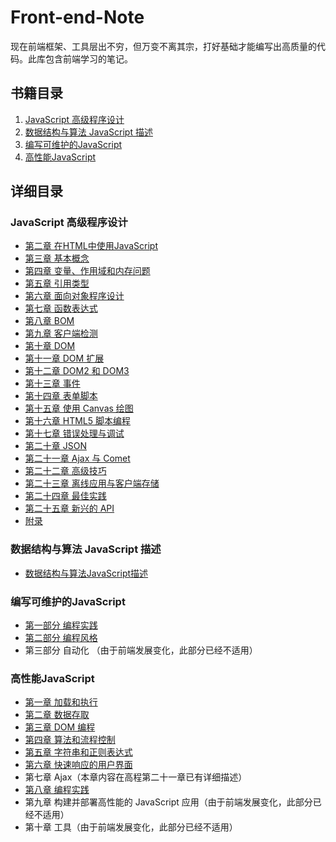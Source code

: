 # Front-end-Note

​		现在前端框架、工具层出不穷，但万变不离其宗，打好基础才能编写出高质量的代码。此库包含前端学习的笔记。

## 书籍目录

1. <a href="#professional_javascript">JavaScript 高级程序设计</a>
2. <a href="#data_stuct">数据结构与算法 JavaScript 描述</a>
3. <a href="#maintainable_javascript">编写可维护的JavaScript</a>
4. <a href="#high_performance_javascript">高性能JavaScript</a>



## 详细目录

### <a name="professional_javascript">JavaScript 高级程序设计</a>

- [第二章 在HTML中使用JavaScript](https://github.com/JokerQuan/Front-End-Note/blob/master/JavaScript高级程序设计(第三版)/第二章%20在HTML中使用JavaScript.md)
- [第三章 基本概念](https://github.com/JokerQuan/Front-End-Note/blob/master/JavaScript高级程序设计(第三版)/第三章%20基本概念.md)
- [第四章 变量、作用域和内存问题](https://github.com/JokerQuan/Front-End-Note/blob/master/JavaScript高级程序设计(第三版)/第四章%20变量、作用域和内存问题.md)
- [第五章 引用类型](https://github.com/JokerQuan/Front-End-Note/blob/master/JavaScript高级程序设计(第三版)/第五章%20引用类型.md)
- [第六章 面向对象程序设计](https://github.com/JokerQuan/Front-End-Note/blob/master/JavaScript高级程序设计(第三版)/第六章%20面向对象程序设计.md)
- [第七章 函数表达式](https://github.com/JokerQuan/Front-End-Note/blob/master/JavaScript高级程序设计(第三版)/第七章%20函数表达式.md)
- [第八章 BOM](https://github.com/JokerQuan/Front-End-Note/blob/master/JavaScript高级程序设计(第三版)/第八章%20BOM.md)
- [第九章 客户端检测](https://github.com/JokerQuan/Front-End-Note/blob/master/JavaScript高级程序设计(第三版)/第九章%20客户端检测.md)
- [第十章 DOM](https://github.com/JokerQuan/Front-End-Note/blob/master/JavaScript高级程序设计(第三版)/第十章%20DOM.md)
- [第十一章 DOM 扩展](https://github.com/JokerQuan/Front-End-Note/blob/master/JavaScript高级程序设计(第三版)/第十一章%20DOM%20扩展.md)
- [第十二章 DOM2 和 DOM3](https://github.com/JokerQuan/Front-End-Note/blob/master/JavaScript高级程序设计(第三版)/第十二章%20DOM2%20和%20DOM3.md)
- [第十三章 事件](https://github.com/JokerQuan/Front-End-Note/blob/master/JavaScript高级程序设计(第三版)/第十三章%20事件.md)
- [第十四章 表单脚本](https://github.com/JokerQuan/Front-End-Note/blob/master/JavaScript高级程序设计(第三版)/第十四章%20表单脚本.md)
- [第十五章 使用 Canvas 绘图](https://github.com/JokerQuan/Front-End-Note/blob/master/JavaScript高级程序设计(第三版)/第十五章%20使用%20Canvas%20绘图.md)
- [第十六章 HTML5 脚本编程](https://github.com/JokerQuan/Front-End-Note/blob/master/JavaScript高级程序设计(第三版)/第十六章%20HTML5%20脚本编程.md)
- [第十七章 错误处理与调试](https://github.com/JokerQuan/Front-End-Note/blob/master/JavaScript高级程序设计(第三版)/第十七章%20错误处理与调试.md)
- [第二十章 JSON](https://github.com/JokerQuan/Front-End-Note/blob/master/JavaScript高级程序设计(第三版)/第二十章%20JSON.md)
- [第二十一章 Ajax 与 Comet](https://github.com/JokerQuan/Front-End-Note/blob/master/JavaScript高级程序设计(第三版)/第二十一章%20Ajax%20与%20Comet.md)
- [第二十二章 高级技巧](https://github.com/JokerQuan/Front-End-Note/blob/master/JavaScript高级程序设计(第三版)/第二十二章%20高级技巧.md)
- [第二十三章 离线应用与客户端存储](https://github.com/JokerQuan/Front-End-Note/blob/master/JavaScript高级程序设计(第三版)/第二十三章%20离线应用与客户端存储.md)
- [第二十四章 最佳实践](https://github.com/JokerQuan/Front-End-Note/blob/master/JavaScript%E9%AB%98%E7%BA%A7%E7%A8%8B%E5%BA%8F%E8%AE%BE%E8%AE%A1(%E7%AC%AC%E4%B8%89%E7%89%88)/%E7%AC%AC%E4%BA%8C%E5%8D%81%E5%9B%9B%E7%AB%A0%20%E6%9C%80%E4%BD%B3%E5%AE%9E%E8%B7%B5.md)
- [第二十五章 新兴的 API](https://github.com/JokerQuan/Front-End-Note/blob/master/JavaScript高级程序设计(第三版)/第二十五章%20新兴的%20API.md)
- [附录](https://github.com/JokerQuan/Front-End-Note/blob/master/JavaScript高级程序设计(第三版)/附录.md)



### <a name="data_stuct">数据结构与算法 JavaScript 描述</a>

- [数据结构与算法JavaScript描述](https://github.com/JokerQuan/Front-End-Note/blob/master/数据结构与算法%20JavaScript%20描述/数据结构与算法JavaScript描述.md)



### <a name="maintainable_javascript">编写可维护的JavaScript</a>

- [第一部分 编程实践](https://github.com/JokerQuan/Front-End-Note/blob/master/%E7%BC%96%E5%86%99%E5%8F%AF%E7%BB%B4%E6%8A%A4%E7%9A%84JavaScript/%E7%AC%AC%E4%B8%80%E9%83%A8%E5%88%86%20%E7%BC%96%E7%A8%8B%E9%A3%8E%E6%A0%BC.md)
- [第二部分 编程风格](https://github.com/JokerQuan/Front-End-Note/blob/master/%E7%BC%96%E5%86%99%E5%8F%AF%E7%BB%B4%E6%8A%A4%E7%9A%84JavaScript/%E7%AC%AC%E4%BA%8C%E9%83%A8%E5%88%86%20%E7%BC%96%E7%A8%8B%E5%AE%9E%E8%B7%B5.md)
- 第三部分 自动化 （由于前端发展变化，此部分已经不适用）



### <a name="high_performance_javascript">高性能JavaScript</a>

- [第一章 加载和执行](https://github.com/JokerQuan/Front-End-Note/blob/master/高性能JavaScript/第一章%20加载和执行.md)
- [第二章 数据存取](https://github.com/JokerQuan/Front-End-Note/blob/master/%E9%AB%98%E6%80%A7%E8%83%BDJavaScript/%E7%AC%AC%E4%BA%8C%E7%AB%A0%20%E6%95%B0%E6%8D%AE%E5%AD%98%E5%8F%96.md)
- [第三章 DOM 编程](https://github.com/JokerQuan/Front-End-Note/blob/master/%E9%AB%98%E6%80%A7%E8%83%BDJavaScript/%E7%AC%AC%E4%B8%89%E7%AB%A0%20DOM%20%E7%BC%96%E7%A8%8B.md)
- [第四章 算法和流程控制](https://github.com/JokerQuan/Front-End-Note/blob/master/%E9%AB%98%E6%80%A7%E8%83%BDJavaScript/%E7%AC%AC%E5%9B%9B%E7%AB%A0%20%E7%AE%97%E6%B3%95%E5%92%8C%E6%B5%81%E7%A8%8B%E6%8E%A7%E5%88%B6.md)
- [第五章 字符串和正则表达式](https://github.com/JokerQuan/Front-End-Note/blob/master/%E9%AB%98%E6%80%A7%E8%83%BDJavaScript/%E7%AC%AC%E4%BA%94%E7%AB%A0%20%E5%AD%97%E7%AC%A6%E4%B8%B2%E5%92%8C%E6%AD%A3%E5%88%99%E8%A1%A8%E8%BE%BE%E5%BC%8F.md)
- [第六章 快速响应的用户界面](https://github.com/JokerQuan/Front-End-Note/blob/master/%E9%AB%98%E6%80%A7%E8%83%BDJavaScript/%E7%AC%AC%E5%85%AD%E7%AB%A0%20%E5%BF%AB%E9%80%9F%E5%93%8D%E5%BA%94%E7%9A%84%E7%94%A8%E6%88%B7%E7%95%8C%E9%9D%A2.md)
- 第七章 Ajax（本章内容在高程第二十一章已有详细描述）
- [第八章 编程实践](https://github.com/JokerQuan/Front-End-Note/blob/master/%E9%AB%98%E6%80%A7%E8%83%BDJavaScript/%E7%AC%AC%E5%85%AB%E7%AB%A0%20%E7%BC%96%E7%A8%8B%E5%AE%9E%E8%B7%B5.md)
- 第九章 构建并部署高性能的 JavaScript 应用（由于前端发展变化，此部分已经不适用）
- 第十章 工具（由于前端发展变化，此部分已经不适用）















